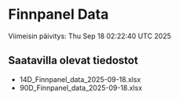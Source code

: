 # Finnpanel Data

Viimeisin päivitys: Thu Sep 18 02:22:40 UTC 2025

## Saatavilla olevat tiedostot
- 14D_Finnpanel_data_2025-09-18.xlsx
- 90D_Finnpanel_data_2025-09-18.xlsx
